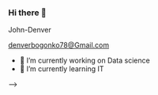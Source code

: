 ### Hi there 👋

John-Denver

denverbogonko78@Gmail.com 

- 🔭 I’m currently working on Data science 
- 🌱 I’m currently learning IT

-->
